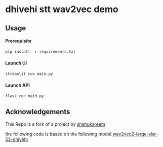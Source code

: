 # dhivehi stt wav2vec demo



## Usage
#### Prerequisite
```python
pip install -r requirements.txt
```

#### Launch UI
```python
streamlit run main.py
```

#### Launch API
```python
flask run main.py
```


## Acknowledgements
This Repo is a fork of a project by [shahukareem](https://github.com/shahukareem)


the following code is based on the following model [wav2vec2-large-xlsr-53-dhivehi](https://huggingface.co/shahukareem/wav2vec2-large-xlsr-53-dhivehi-v2)

